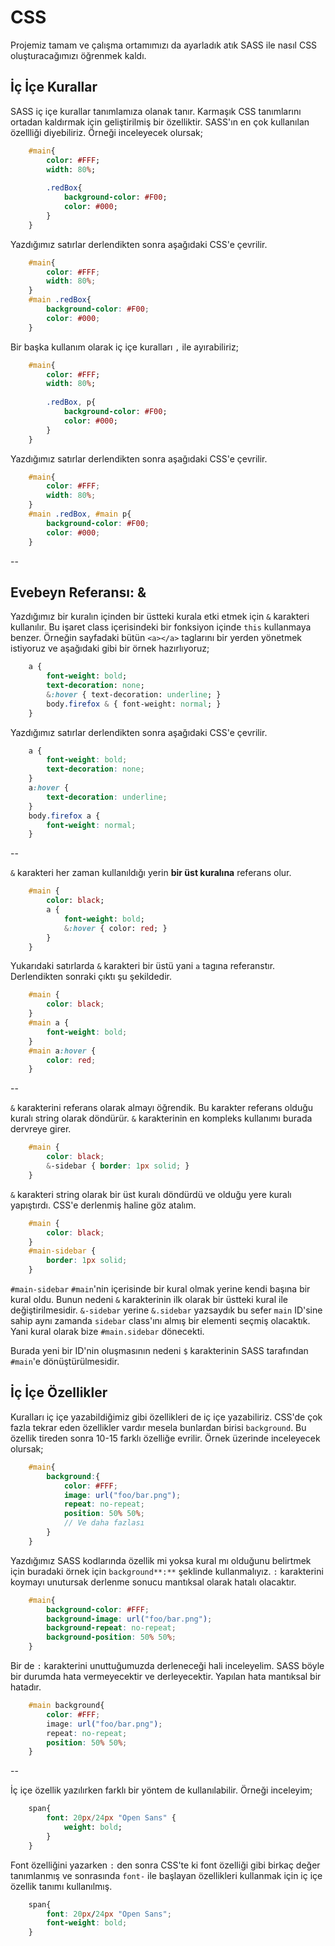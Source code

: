 # CSS 

Projemiz tamam ve çalışma ortamımızı da ayarladık atık SASS ile nasıl CSS oluşturacağımızı öğrenmek kaldı.

## İç İçe Kurallar

SASS iç içe kurallar tanımlamıza olanak tanır. Karmaşık CSS tanımlarını ortadan kaldırmak için geliştirilmiş bir özelliktir. SASS'ın en çok kullanılan özellliği diyebiliriz. Örneği inceleyecek olursak;
```sass
	#main{
		color: #FFF;
		width: 80%;
		
		.redBox{
			background-color: #F00;
			color: #000;
		}
	}
```
Yazdığımız satırlar derlendikten sonra aşağıdaki CSS'e çevrilir.
```css
	#main{
		color: #FFF;
		width: 80%;
	}
	#main .redBox{
		background-color: #F00;
		color: #000;
	}
```

Bir başka kullanım olarak iç içe kuralları `,` ile ayırabiliriz;

```sass
	#main{
		color: #FFF;
		width: 80%;
		
		.redBox, p{
			background-color: #F00;
			color: #000;
		}
	}
```
Yazdığımız satırlar derlendikten sonra aşağıdaki CSS'e çevrilir.
```css
	#main{
		color: #FFF;
		width: 80%;
	}
	#main .redBox, #main p{
		background-color: #F00;
		color: #000;
	}
```

--

## Evebeyn Referansı: &

Yazdığımız bir kuralın içinden bir üstteki kurala etki etmek için `&` karakteri kullanılır. 
Bu işaret class içerisindeki bir fonksiyon içinde `this` kullanmaya benzer. 
Örneğin sayfadaki bütün `<a></a>` taglarını bir yerden yönetmek istiyoruz ve aşağıdaki gibi bir örnek hazırlıyoruz;

```sass
	a {
		font-weight: bold;
		text-decoration: none;
		&:hover { text-decoration: underline; }
		body.firefox & { font-weight: normal; }
	}
```
Yazdığımız satırlar derlendikten sonra aşağıdaki CSS'e çevrilir.

```css
	a {
		font-weight: bold;
		text-decoration: none; 
	}
	a:hover {
		text-decoration: underline; 
	}
	body.firefox a {
		font-weight: normal; 
	}
```
--

`&` karakteri her zaman kullanıldığı yerin **bir üst kuralına** referans olur.

```sass
	#main {
		color: black;
		a {
			font-weight: bold;
			&:hover { color: red; }
		}
	}
```
Yukarıdaki satırlarda `&` karakteri bir üstü yani `a` tagına referanstır. Derlendikten sonraki çıktı şu şekildedir.

```css
	#main {
		color: black;
	}
	#main a {
		font-weight: bold; 
	}
	#main a:hover {
		color: red; 
	}
```
--

`&` karakterini referans olarak almayı öğrendik. Bu karakter referans olduğu kuralı string olarak döndürür. `&` karakterinin en kompleks kullanımı burada dervreye girer.
```scss
	#main {
		color: black;
		&-sidebar { border: 1px solid; }
	}
```
`&` karakteri string olarak bir üst kuralı döndürdü ve olduğu yere kuralı yapıştırdı. CSS'e derlenmiş haline göz atalım.
```css
	#main {
		color: black; 
	}
	#main-sidebar {
		border: 1px solid;
	}
```
`#main-sidebar` `#main`'nin içerisinde bir kural olmak yerine kendi başına bir kural oldu. Bunun nedeni `&` karakterinin ilk olarak bir üstteki kural ile değiştirilmesidir.
`&-sidebar` yerine `&.sidebar` yazsaydık bu sefer `main` ID'sine sahip aynı zamanda `sidebar` class'ını almış bir elementi seçmiş olacaktık. Yani kural olarak bize `#main.sidebar` dönecekti.

Burada yeni bir ID'nin oluşmasının nedeni `$` karakterinin SASS tarafından `#main`'e dönüştürülmesidir.

## İç İçe Özellikler

Kuralları iç içe yazabildiğimiz gibi özellikleri de iç içe yazabiliriz. 
CSS'de çok fazla tekrar eden özellikler vardır mesela bunlardan birisi `background`. Bu özellik tireden sonra 10-15 farklı özelliğe evrilir.
Örnek üzerinde inceleyecek olursak;
```scss
	#main{
		background:{
			color: #FFF;
			image: url("foo/bar.png");
			repeat: no-repeat;
			position: 50% 50%;
			// Ve daha fazlası
		}
	}
```
Yazdığımız SASS kodlarında özellik mi yoksa kural mı olduğunu belirtmek için buradaki örnek için `background**:**` şeklinde kullanmalıyız.
`:` karakterini koymayı unutursak derlenme sonucu mantıksal olarak hatalı olacaktır.
```css
	#main{
		background-color: #FFF;
		background-image: url("foo/bar.png");
		background-repeat: no-repeat;
		background-position: 50% 50%;
	}
```

Bir de `:` karakterini unuttuğumuzda derleneceği hali inceleyelim. SASS böyle bir durumda hata vermeyecektir ve derleyecektir. Yapılan hata mantıksal bir hatadır.
```css
	#main background{
		color: #FFF;
		image: url("foo/bar.png");
		repeat: no-repeat;
		position: 50% 50%;
	}
```
--

İç içe özellik yazılırken farklı bir yöntem de kullanılabilir. Örneği inceleyim;
```sass
	span{
		font: 20px/24px "Open Sans" {
			weight: bold;
		}
	}
```
Font özelliğini yazarken `:` den sonra CSS'te ki font özelliği gibi birkaç değer tanımlanmış ve sonrasında `font-` ile başlayan özellikleri kullanmak için iç içe özellik tanımı kullanılmış.
```css
	span{
		font: 20px/24px "Open Sans";
		font-weight: bold;
	}
```